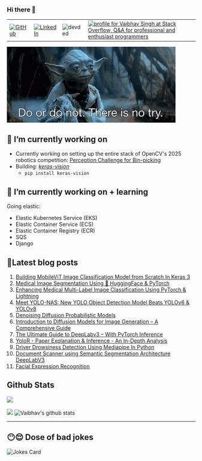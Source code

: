 ### Hi there 👋

<table>
  <tr>
      <td><a href="https://github.com/veb-101"><img src="https://img.shields.io/github/followers/veb-101.svg?label=GitHub&style=social" alt="GitHub"></a></td>
      <td><a href="https://www.linkedin.com/in/vaibhavsingh98"><img src="https://img.shields.io/badge/LinkedIn--_.svg?style=social&logo=linkedin" alt="LinkedIn"></a></td>
<!--       <td><a href="https://twitter.com/wolfcry3_0"><img src="https://img.shields.io/twitter/follow/wolfcry3_0?label=Twitter&style=social" alt="Twitter"></a></td> -->
      <td><img src="https://komarev.com/ghpvc/?username=veb-101" alt="devded" /></td>
      <td><a href="https://stackoverflow.com/users/6805747/vaibhav-singh"><img src="https://stackoverflow.com/users/flair/6805747.png?theme=dark" width="150" height="42" alt="profile for Vaibhav Singh at Stack Overflow, Q&amp;A for professional and enthusiast programmers" title="profile for Vaibhav Singh at Stack Overflow, Q&amp;A for professional and enthusiast programmers"></a></td>
  </tr>
</table>

![Motto](./starwarsday.gif)

## 🔭 I’m currently working on

* Currently working on setting up the entire stack of OpenCV's 2025 robotics competition: <a href="https://bpc.opencv.org" target="_blank">Perception Challenge for Bin-picking</a>
* Building: *[keras-vision](https://github.com/veb-101/keras-vision)*
    * `pip install keras-vision`

## 🌱 I’m currently working on + learning

Going elastic:
* Elastic Kubernetes Service (EKS)
* Elastic Container Service (ECS)
* Elastic Container Registry (ECR)
* SQS
* Django


## 🧾Latest blog posts

1. [Building MobileViT Image Classification Model from Scratch In Keras 3](https://learnopencv.com/mobilevit-keras-3/)
2. [Medical Image Segmentation Using 🤗 HuggingFace & PyTorch](https://learnopencv.com/medical-image-segmentation/)
3. [Enhancing Medical Multi-Label Image Classification Using PyTorch & Lightning](https://learnopencv.com/medical-multi-label/)
4. [Meet YOLO-NAS: New YOLO Object Detection Model Beats YOLOv6 & YOLOv8](https://learnopencv.com/yolo-nas/)
5. [Denoising Diffusion Probabilistic Models](https://learnopencv.com/denoising-diffusion-probabilistic-models/)
6. [Introduction to Diffusion Models for Image Generation – A Comprehensive Guide](https://learnopencv.com/image-generation-using-diffusion-models/)
7. [The Ultimate Guide to DeepLabv3 – With PyTorch Inference](https://learnopencv.com/deeplabv3-ultimate-guide/)
8. [YoloR - Paper Explanation & Inference - An In-Depth Analysis](https://learnopencv.com/yolor-paper-explanation-inference-an-in-depth-analysis/)
9. [Driver Drowsiness Detection Using Mediapipe In Python](https://github.com/veb-101/Drowsiness-Detection-Using-Mediapipe-Streamlit)
10. [Document Scanner using Semantic Segmentation Architecture DeepLabV3](https://github.com/veb-101/Document-Segmentation-using-Pytorch-DeepLabV3)
11. [Facial Expression Recognition](https://veb-101.github.io/Facial-Expression-Recognition/)

## Github Stats

![](https://activity-graph.herokuapp.com/graph?username=veb-101&theme=react-dark&hide_border=true&area=true)

<img src="https://github-readme-streak-stats.herokuapp.com/?user=veb-101">

<img src="https://github-readme-stats.vercel.app/api?username=veb-101&count_private=true&show_icons=true&theme=light" alt="Vaibhav's github stats"/>

<!-- <img align="center" src="https://github-readme-stats.vercel.app/api/top-langs/?username=veb-101&layout=compact&theme=light"/>
 -->
---

## 😶😌 Dose of bad jokes

![Jokes Card](https://readme-jokes.vercel.app/api)

<!--
**veb-101/veb-101** is a ✨ _special_ ✨ repository because its `README.md` (this file) appears on your GitHub profile.

Here are some ideas to get you started:

- 🔭 I’m currently working on ...
- 🌱 I’m currently learning ...
- 👯 I’m looking to collaborate on ...
- 🤔 I’m looking for help with ...
- 💬 Ask me about ...
- 📫 How to reach me: ...
- 😄 Pronouns: ...
- ⚡ Fun fact: ...
-->
